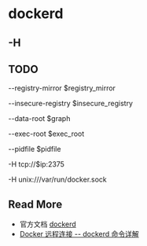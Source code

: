 # dockerd



## -H



## TODO

--registry-mirror $registry_mirror 

--insecure-registry $insecure_registry 

--data-root $graph 

--exec-root $exec_root 

--pidfile $pidfile 

-H tcp://$ip:2375 

-H unix:///var/run/docker.sock





## Read More

- 官方文档 [dockerd](https://docs.docker.com/engine/reference/commandline/dockerd/)
- [Docker 远程连接 -- dockerd 命令详解](https://cloud.tencent.com/developer/article/1047265)

